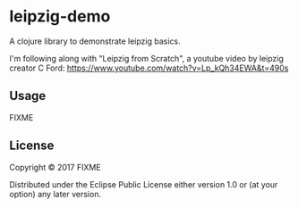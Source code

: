 # leipzig-demo

A clojure library to demonstrate leipzig basics.

I'm following along with "Leipzig from Scratch", a youtube video by
leipzig creator C Ford:
https://www.youtube.com/watch?v=Lp_kQh34EWA&t=490s

## Usage

FIXME

## License

Copyright © 2017 FIXME

Distributed under the Eclipse Public License either version 1.0 or (at
your option) any later version.
